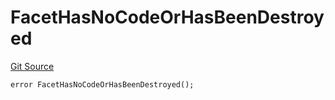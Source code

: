 # FacetHasNoCodeOrHasBeenDestroyed
[Git Source](https://github.com/thrackle-io/tron/blob/f3bd6a25d2a231a2f0551b95491d3fdfe01415dc/src/protocol/economic/ruleProcessor/RuleProcessorDiamond.sol)


```solidity
error FacetHasNoCodeOrHasBeenDestroyed();
```

